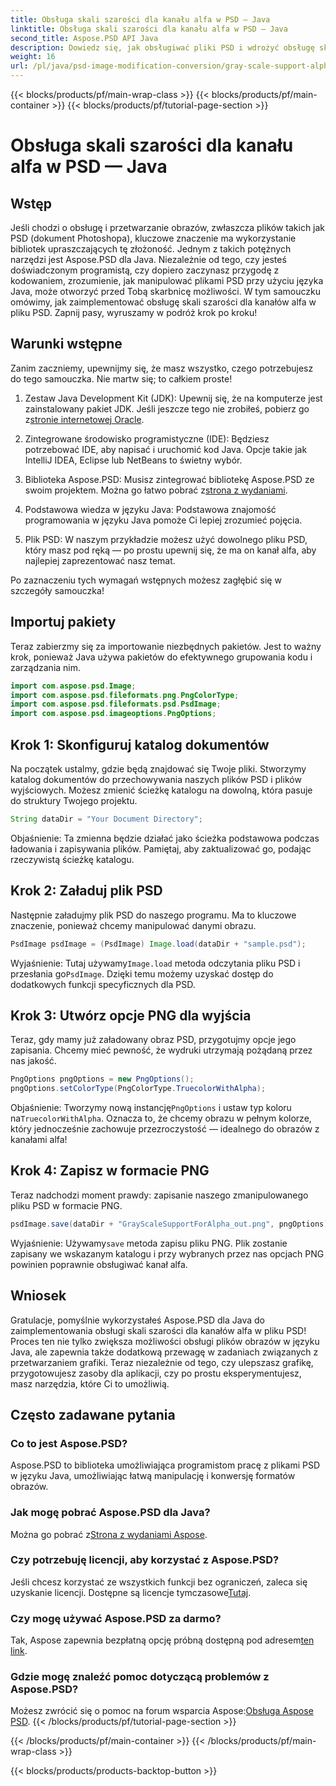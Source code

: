 ```yaml
---
title: Obsługa skali szarości dla kanału alfa w PSD — Java
linktitle: Obsługa skali szarości dla kanału alfa w PSD — Java
second_title: Aspose.PSD API Java
description: Dowiedz się, jak obsługiwać pliki PSD i wdrożyć obsługę skali szarości dla kanałów alfa przy użyciu Aspose.PSD dla Java w tym przewodniku krok po kroku.
weight: 16
url: /pl/java/psd-image-modification-conversion/gray-scale-support-alpha-channel-psd/
---
```


{{< blocks/products/pf/main-wrap-class >}}
{{< blocks/products/pf/main-container >}}
{{< blocks/products/pf/tutorial-page-section >}}

# Obsługa skali szarości dla kanału alfa w PSD — Java

## Wstęp

Jeśli chodzi o obsługę i przetwarzanie obrazów, zwłaszcza plików takich jak PSD (dokument Photoshopa), kluczowe znaczenie ma wykorzystanie bibliotek upraszczających tę złożoność. Jednym z takich potężnych narzędzi jest Aspose.PSD dla Java. Niezależnie od tego, czy jesteś doświadczonym programistą, czy dopiero zaczynasz przygodę z kodowaniem, zrozumienie, jak manipulować plikami PSD przy użyciu języka Java, może otworzyć przed Tobą skarbnicę możliwości. W tym samouczku omówimy, jak zaimplementować obsługę skali szarości dla kanałów alfa w pliku PSD. Zapnij pasy, wyruszamy w podróż krok po kroku!

## Warunki wstępne

Zanim zaczniemy, upewnijmy się, że masz wszystko, czego potrzebujesz do tego samouczka. Nie martw się; to całkiem proste!

1.  Zestaw Java Development Kit (JDK): Upewnij się, że na komputerze jest zainstalowany pakiet JDK. Jeśli jeszcze tego nie zrobiłeś, pobierz go z[stronie internetowej Oracle](https://www.oracle.com/java/technologies/javase-jdk11-downloads.html).

2. Zintegrowane środowisko programistyczne (IDE): Będziesz potrzebować IDE, aby napisać i uruchomić kod Java. Opcje takie jak IntelliJ IDEA, Eclipse lub NetBeans to świetny wybór.

3.  Biblioteka Aspose.PSD: Musisz zintegrować bibliotekę Aspose.PSD ze swoim projektem. Można go łatwo pobrać z[strona z wydaniami](https://releases.aspose.com/psd/java/).

4. Podstawowa wiedza w języku Java: Podstawowa znajomość programowania w języku Java pomoże Ci lepiej zrozumieć pojęcia.

5. Plik PSD: W naszym przykładzie możesz użyć dowolnego pliku PSD, który masz pod ręką — po prostu upewnij się, że ma on kanał alfa, aby najlepiej zaprezentować nasz temat.

Po zaznaczeniu tych wymagań wstępnych możesz zagłębić się w szczegóły samouczka!

## Importuj pakiety

Teraz zabierzmy się za importowanie niezbędnych pakietów. Jest to ważny krok, ponieważ Java używa pakietów do efektywnego grupowania kodu i zarządzania nim.

```java
import com.aspose.psd.Image;
import com.aspose.psd.fileformats.png.PngColorType;
import com.aspose.psd.fileformats.psd.PsdImage;
import com.aspose.psd.imageoptions.PngOptions;
```

## Krok 1: Skonfiguruj katalog dokumentów

Na początek ustalmy, gdzie będą znajdować się Twoje pliki. Stworzymy katalog dokumentów do przechowywania naszych plików PSD i plików wyjściowych. Możesz zmienić ścieżkę katalogu na dowolną, która pasuje do struktury Twojego projektu.

```java
String dataDir = "Your Document Directory";
```

Objaśnienie: Ta zmienna będzie działać jako ścieżka podstawowa podczas ładowania i zapisywania plików. Pamiętaj, aby zaktualizować go, podając rzeczywistą ścieżkę katalogu.

## Krok 2: Załaduj plik PSD

Następnie załadujmy plik PSD do naszego programu. Ma to kluczowe znaczenie, ponieważ chcemy manipulować danymi obrazu.

```java
PsdImage psdImage = (PsdImage) Image.load(dataDir + "sample.psd");
```

 Wyjaśnienie: Tutaj używamy`Image.load` metoda odczytania pliku PSD i przesłania go`PsdImage`. Dzięki temu możemy uzyskać dostęp do dodatkowych funkcji specyficznych dla PSD.

## Krok 3: Utwórz opcje PNG dla wyjścia

Teraz, gdy mamy już załadowany obraz PSD, przygotujmy opcje jego zapisania. Chcemy mieć pewność, że wydruki utrzymają pożądaną przez nas jakość.

```java
PngOptions pngOptions = new PngOptions();
pngOptions.setColorType(PngColorType.TruecolorWithAlpha);
```

Objaśnienie: Tworzymy nową instancję`PngOptions` i ustaw typ koloru na`TruecolorWithAlpha`. Oznacza to, że chcemy obrazu w pełnym kolorze, który jednocześnie zachowuje przezroczystość — idealnego do obrazów z kanałami alfa!

## Krok 4: Zapisz w formacie PNG

Teraz nadchodzi moment prawdy: zapisanie naszego zmanipulowanego pliku PSD w formacie PNG. 

```java
psdImage.save(dataDir + "GrayScaleSupportForAlpha_out.png", pngOptions);
```

 Wyjaśnienie: Używamy`save` metoda zapisu pliku PNG. Plik zostanie zapisany we wskazanym katalogu i przy wybranych przez nas opcjach PNG powinien poprawnie obsługiwać kanał alfa.

## Wniosek

Gratulacje, pomyślnie wykorzystałeś Aspose.PSD dla Java do zaimplementowania obsługi skali szarości dla kanałów alfa w pliku PSD! Proces ten nie tylko zwiększa możliwości obsługi plików obrazów w języku Java, ale zapewnia także dodatkową przewagę w zadaniach związanych z przetwarzaniem grafiki. Teraz niezależnie od tego, czy ulepszasz grafikę, przygotowujesz zasoby dla aplikacji, czy po prostu eksperymentujesz, masz narzędzia, które Ci to umożliwią.

## Często zadawane pytania

### Co to jest Aspose.PSD?
Aspose.PSD to biblioteka umożliwiająca programistom pracę z plikami PSD w języku Java, umożliwiając łatwą manipulację i konwersję formatów obrazów.

### Jak mogę pobrać Aspose.PSD dla Java?
 Można go pobrać z[Strona z wydaniami Aspose](https://releases.aspose.com/psd/java/).

### Czy potrzebuję licencji, aby korzystać z Aspose.PSD?
 Jeśli chcesz korzystać ze wszystkich funkcji bez ograniczeń, zaleca się uzyskanie licencji. Dostępne są licencje tymczasowe[Tutaj](https://purchase.aspose.com/temporary-license/).

### Czy mogę używać Aspose.PSD za darmo?
 Tak, Aspose zapewnia bezpłatną opcję próbną dostępną pod adresem[ten link](https://releases.aspose.com/).

### Gdzie mogę znaleźć pomoc dotyczącą problemów z Aspose.PSD?
 Możesz zwrócić się o pomoc na forum wsparcia Aspose:[Obsługa Aspose PSD](https://forum.aspose.com/c/psd/34).
{{< /blocks/products/pf/tutorial-page-section >}}

{{< /blocks/products/pf/main-container >}}
{{< /blocks/products/pf/main-wrap-class >}}

{{< blocks/products/products-backtop-button >}}
